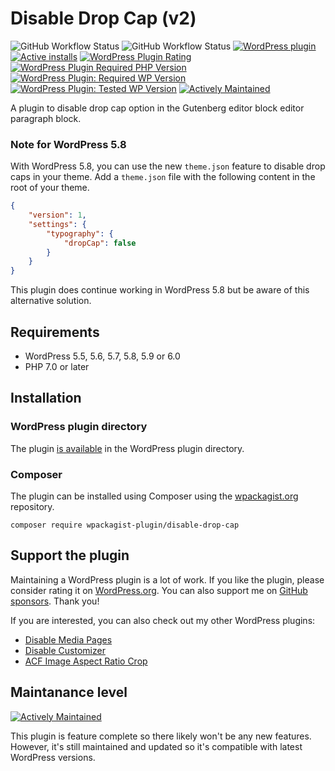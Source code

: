 # Disable Drop Cap (v2)

![GitHub Workflow Status](https://img.shields.io/github/actions/workflow/status/joppuyo/disable-drop-cap-v2/build.yml?branch=main&logo=github)
![GitHub Workflow Status](https://img.shields.io/github/actions/workflow/status/joppuyo/disable-drop-cap-v2/test.yml?branch=main&logo=github&label=tests)
[![WordPress plugin](https://img.shields.io/wordpress/plugin/v/disable-drop-cap?logo=wordpress)](https://wordpress.org/plugins/disable-drop-cap/)
[![Active installs](https://img.shields.io/wordpress/plugin/installs/disable-drop-cap.svg?logo=wordpress)](https://wordpress.org/plugins/disable-drop-cap/advanced/)
[![WordPress Plugin Rating](https://img.shields.io/wordpress/plugin/stars/disable-drop-cap?logo=wordpress)](https://wordpress.org/plugins/disable-drop-cap/#reviews)
[![WordPress Plugin Required PHP Version](https://img.shields.io/wordpress/plugin/required-php/disable-drop-cap)](https://wordpress.org/plugins/disable-drop-cap/)
[![WordPress Plugin: Required WP Version](https://img.shields.io/wordpress/plugin/wp-version/disable-drop-cap?label=required&logo=wordpress)](https://wordpress.org/plugins/disable-drop-cap/)
[![WordPress Plugin: Tested WP Version](https://img.shields.io/badge/dynamic/json?label=tested&logo=wordpress&prefix=v&color=green&query=%24.tested&url=https%3A%2F%2Fapi.wordpress.org%2Fplugins%2Finfo%2F1.0%2Fdisable-drop-cap.json)](https://wordpress.org/plugins/disable-drop-cap/)
[![Actively Maintained](https://img.shields.io/badge/Maintenance%20Level-Actively%20Maintained-green.svg)](https://gist.github.com/cheerfulstoic/d107229326a01ff0f333a1d3476e068d)

A plugin to disable drop cap option in the Gutenberg editor block editor paragraph block.

### Note for WordPress 5.8

With WordPress 5.8, you can use the new `theme.json` feature to disable drop caps in your theme. Add a `theme.json` file with the following content in the root of your theme.

```json
{
    "version": 1,
    "settings": {
        "typography": {
            "dropCap": false
        }
    }
}
```

This plugin does continue working in WordPress 5.8 but be aware of this alternative solution.

## Requirements

* WordPress 5.5, 5.6, 5.7, 5.8, 5.9 or 6.0
* PHP 7.0 or later

## Installation

### WordPress plugin directory

The plugin [is available](https://wordpress.org/plugins/disable-drop-cap/) in the WordPress plugin directory.

### Composer

The plugin can be installed using Composer using the [wpackagist.org](https://wpackagist.org/) repository.

```
composer require wpackagist-plugin/disable-drop-cap
```

## Support the plugin

Maintaining a WordPress plugin is a lot of work. If you like the plugin, please consider rating it on [WordPress.org](https://wordpress.org/support/plugin/disable-drop-cap/reviews/#new-post). You can also support me on [GitHub sponsors](https://github.com/sponsors/joppuyo). Thank you!

If you are interested, you can also check out my other WordPress plugins:

* [Disable Media Pages](https://wordpress.org/plugins/disable-media-pages/)
* [Disable Customizer](https://wordpress.org/plugins/customizer-disabler/)
* [ACF Image Aspect Ratio Crop](https://wordpress.org/plugins/acf-image-aspect-ratio-crop/)

## Maintanance level

[![Actively Maintained](https://img.shields.io/badge/Maintenance%20Level-Actively%20Maintained-green.svg)](https://gist.github.com/cheerfulstoic/d107229326a01ff0f333a1d3476e068d)

This plugin is feature complete so there likely won't be any new features. However, it's still maintained and updated so it's compatible with latest WordPress versions.
